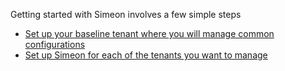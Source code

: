 Getting started with Simeon involves a few simple steps

- [Set up your baseline tenant where you will manage common configurations](how-to.md#create-a-new-tenant-to-manage-your-baseline)
- [Set up Simeon for each of the tenants you want to manage](how-to.md#set-up-a-tenant)
